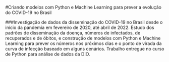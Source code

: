 #Criando modelos com Python e Machine Learning para prever a evolução do COVID-19 no Brasil


###Investigação de dados da disseminação do COVID-19 no Brasil desde o início da pandemia em fevereiro de 2020, até abril de 2022. Estudo dos padrões de disseminação da doença, números de infectados, de recuperados e de óbitos, e construção de modelos com Python e Machine Learning para prever os números nos próximos dias e o ponto de virada da curva de infecção baseado em alguns cenários. Trabalho entregue no curso de Python para análise de dados da DIO.
